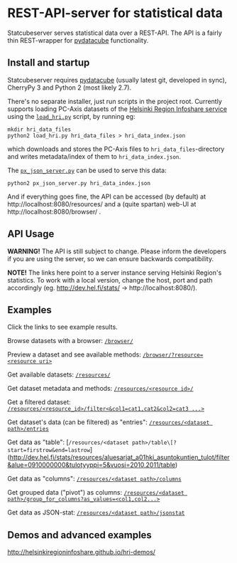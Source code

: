 # REST-API-server for statistical data

Statcubeserver serves statistical data over a REST-API. The API
is a fairly thin REST-wrapper for [pydatacube](https://github.com/helsinkiregioninfoshare/pydatacube/)
functionality.

## Install and startup

Statcubeserver requires [pydatacube](https://github.com/jampekka/pydatacube/)
(usually latest git, developed in sync), CherryPy 3 and Python 2
(most likely 2.7).

There's no separate installer, just run scripts in the project root. Currently
supports loading PC-Axis datasets of the [Helsinki Region Infoshare service](http://www.hri.fi/)
using the [`load_hri.py`](load_hri.py) script, by running eg:

    mkdir hri_data_files
    python2 load_hri.py hri_data_files > hri_data_index.json

which downloads and stores the PC-Axis files to `hri_data_files`-directory and
writes metadata/index of them to `hri_data_index.json`.

The [`px_json_server.py`](px_json_server.py) can be used to serve this data:

    python2 px_json_server.py hri_data_index.json

And if everything goes fine, the API can be accessed (by default) at
http://localhost:8080/resources/ and a (quite spartan) web-UI at
http://localhost:8080/browser/ .

## API Usage

**WARNING!** The API is still subject to change. Please inform the developers
if you are using the server, so we can ensure backwards compatibility.

**NOTE!** The links here point to a server instance serving Helsinki Region's
statistics.  To work with a local version, change the host, port and path
accordingly (eg. http://dev.hel.fi/stats/ -> http://localhost:8080/).

## Examples

Click the links to see example results.

Browse datasets with a browser: [`/browser/`](http://dev.hel.fi/stats/browser/)

Preview a dataset and see available methods:  [`/browser/?resource=<resource uri>`](http://dev.hel.fi/stats/browser/?resource=http://dev.hel.fi/stats/resources/aluesarjat_a01hki_asuntokuntien_tulot)

Get available datasets: [`/resources/`](http://dev.hel.fi/stats/resources/)

Get dataset metadata and methods: [`/resources/<resource id>/`](http://dev.hel.fi/stats/resources/aluesarjat_a01hki_asuntokuntien_tulot/)

Get a filtered dataset: [`/resources/<resource_id>/filter<&col1=cat1,cat2&col2=cat3 ...>`](http://dev.hel.fi/stats/resources/aluesarjat_a01hki_asuntokuntien_tulot/filter&alue=0910000000&tulotyyppi=5&vuosi=2010,2011/)

Get dataset's data (can be filtered) as "entries": [`/resources/<dataset path>/entries`](http://dev.hel.fi/stats/resources/aluesarjat_a01hki_asuntokuntien_tulot/filter&alue=0910000000&tulotyyppi=5&vuosi=2010,2011/entries)

Get data as "table": [`/resources/<dataset path>/table\[?start=firstrow&end=lastrow`\](http://dev.hel.fi/stats/resources/aluesarjat_a01hki_asuntokuntien_tulot/filter&alue=0910000000&tulotyyppi=5&vuosi=2010,2011/table)

Get data as "columns": [`/resources/<dataset path>/columns`](http://dev.hel.fi/stats/resources/aluesarjat_a01hki_asuntokuntien_tulot/filter&alue=0910000000&tulotyyppi=5&vuosi=2010,2011/columns)

Get grouped data ("pivot") as columns: [`/resources/<dataset path>/group_for_columns?as_values=<col1,col2...>`](http://dev.hel.fi/stats/resources/aluesarjat_a01hki_asuntokuntien_tulot/filter&alue=0910000000/group_for_columns?as_values=vuosi,value)

Get data as JSON-stat: [`/resources/<dataset path>/jsonstat`](http://dev.hel.fi/stats/resources/aluesarjat_a01hki_asuntokuntien_tulot/filter&alue=0910000000&tulotyyppi=5&vuosi=2010,2011/jsonstat)

## Demos and advanced examples

http://helsinkiregioninfoshare.github.io/hri-demos/
